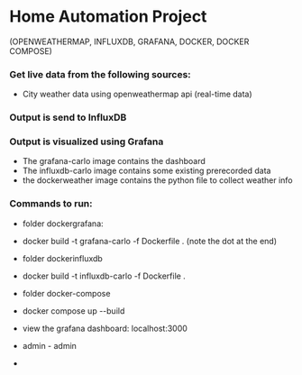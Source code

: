 # Home Automation Project 
(OPENWEATHERMAP, INFLUXDB, GRAFANA, DOCKER, DOCKER COMPOSE)
### Get live data from the following sources:
* City weather data using openweathermap api (real-time data)

### Output is send to InfluxDB
### Output is visualized using Grafana
* The grafana-carlo image contains the dashboard
* The influxdb-carlo image contains some existing prerecorded data
* the dockerweather image contains the python file to collect weather info

### Commands to run:
* folder dockergrafana:
* docker build -t grafana-carlo -f Dockerfile . (note the dot at the end)
* folder dockerinfluxdb
* docker build -t influxdb-carlo -f Dockerfile .
* folder docker-compose
* docker compose up --build

* view the grafana dashboard: localhost:3000
* admin - admin
* 